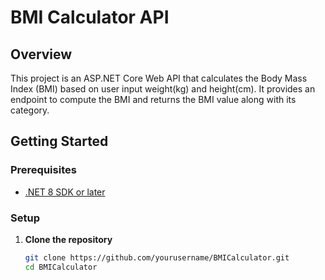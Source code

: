 # BMI Calculator API

## Overview

This project is an ASP.NET Core Web API that calculates the Body Mass Index (BMI) based on user input weight(kg) and height(cm). It provides an endpoint to compute the BMI and returns the BMI value along with its category.

## Getting Started

### Prerequisites

- [.NET 8 SDK or later](https://dotnet.microsoft.com/download)

### Setup

1. **Clone the repository**

   ```bash
   git clone https://github.com/yourusername/BMICalculator.git
   cd BMICalculator
